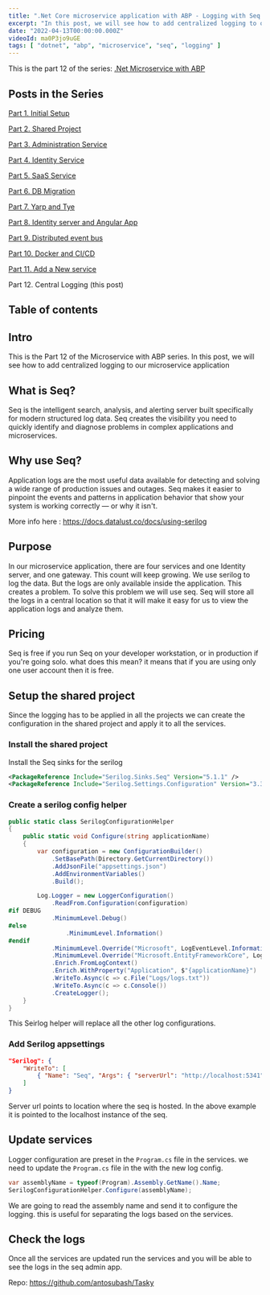 ```yaml
---
title: ".Net Core microservice application with ABP - Logging with Seq - Part 12"
excerpt: "In this post, we will see how to add centralized logging to our microservice application"
date: "2022-04-13T00:00:00.000Z"
videoId: ma0P3jo9uGE 
tags: [ "dotnet", "abp", "microservice", "seq", "logging" ]
---
```


This is the part 12 of the series: [.Net Microservice with ABP](https://blog.antosubash.com/posts/abp-microservice-series)

## Posts in the Series

[Part 1. Initial Setup](https://blog.antosubash.com/posts/netcore-microservice-with-abp-init-part-1)

[Part 2. Shared Project](https://blog.antosubash.com/posts/netcore-microservice-with-abp-shared-project-part-2)

[Part 3. Administration Service](https://blog.antosubash.com/posts/netcore-microservice-with-abp-administration-services-part-3)

[Part 4. Identity Service](https://blog.antosubash.com/posts/netcore-microservice-with-abp-identity-services-part-4)

[Part 5. SaaS Service](https://blog.antosubash.com/posts/netcore-microservice-with-abp-saas-services-part-5)

[Part 6. DB Migration](https://blog.antosubash.com/posts/netcore-microservice-with-abp-db-migration-part-6)

[Part 7. Yarp and Tye](https://blog.antosubash.com/posts/netcore-microservice-with-abp-yarp-and-tye-part-7)

[Part 8. Identity server and Angular App](https://blog.antosubash.com/posts/netcore-microservice-with-abp-identity-server-and-angular-part-8)

[Part 9. Distributed event bus](https://blog.antosubash.com/posts/netcore-microservice-with-abp-distributed-event-bus-part-9)

[Part 10. Docker and CI/CD](https://blog.antosubash.com/posts/netcore-microservice-with-abp-docker-and-ci-cd-part-10)

[Part 11. Add a New service](https://blog.antosubash.com/posts/netcore-microservice-with-abp-add-new-service-part-11)

Part 12. Central Logging (this post)

## Table of contents

## Intro

This is the Part 12 of the Microservice with ABP series. In this post, we will see how to add centralized logging to our microservice application

## What is Seq?

Seq is the intelligent search, analysis, and alerting server built specifically for modern structured log data. Seq creates the visibility you need to quickly identify and diagnose problems in complex applications and microservices.

## Why use Seq?

Application logs are the most useful data available for detecting and solving a wide range of production issues and outages. Seq makes it easier to pinpoint the events and patterns in application behavior that show your system is working correctly — or why it isn't.

More info here : <https://docs.datalust.co/docs/using-serilog>

## Purpose

In our microservice application, there are four services and one Identity server, and one gateway. This count will keep growing. We use serilog to log the data. But the logs are only available inside the application. This creates a problem. To solve this problem we will use seq. Seq will store all the logs in a central location so that it will make it easy for us to view the application logs and analyze them.

## Pricing

Seq is free if you run Seq on your developer workstation, or in production if you're going solo. what does this mean? it means that if you are using only one user account then it is free.

## Setup the shared project

Since the logging has to be applied in all the projects we can create the configuration in the shared project and apply it to all the services.

### Install the shared project

Install the Seq sinks for the serilog

```xml
<PackageReference Include="Serilog.Sinks.Seq" Version="5.1.1" />
<PackageReference Include="Serilog.Settings.Configuration" Version="3.3.0" />
```

### Create a serilog config helper

```cs
public static class SerilogConfigurationHelper
{
    public static void Configure(string applicationName)
    {
        var configuration = new ConfigurationBuilder()
            .SetBasePath(Directory.GetCurrentDirectory())
            .AddJsonFile("appsettings.json")
            .AddEnvironmentVariables()
            .Build();

        Log.Logger = new LoggerConfiguration()
            .ReadFrom.Configuration(configuration)
#if DEBUG
            .MinimumLevel.Debug()
#else
                .MinimumLevel.Information()
#endif
            .MinimumLevel.Override("Microsoft", LogEventLevel.Information)
            .MinimumLevel.Override("Microsoft.EntityFrameworkCore", LogEventLevel.Warning)
            .Enrich.FromLogContext()
            .Enrich.WithProperty("Application", $"{applicationName}")
            .WriteTo.Async(c => c.File("Logs/logs.txt"))
            .WriteTo.Async(c => c.Console())
            .CreateLogger();
    }
}
```

This Seirlog helper will replace all the other log configurations. 

### Add Serilog appsettings

```json
"Serilog": {
    "WriteTo": [
        { "Name": "Seq", "Args": { "serverUrl": "http://localhost:5341" } }
    ]
}
```

Server url points to location where the seq is hosted. In the above example it is pointed to the localhost instance of the seq.

## Update services

Logger configuration are preset in the `Program.cs` file in the services. we need to update the `Program.cs` file in the with the new log config.

```cs
var assemblyName = typeof(Program).Assembly.GetName().Name;
SerilogConfigurationHelper.Configure(assemblyName);
```

We are going to read the assembly name and send it to configure the logging. this is useful for separating the logs based on the services.

## Check the logs

Once all the services are updated run the services and you will be able to see the logs in the seq admin app.

Repo: <https://github.com/antosubash/Tasky>
